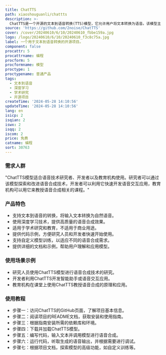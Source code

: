 ```yaml
---
title: ChatTTS
path: xiaoshouguanli/chattts
description: >-
  ChatTTS是一个开源的文本到语音转换(TTS)模型，它允许用户将文本转换为语音。该模型主要面向学术研究和教育目的，不适用于商业或法律用途。它使用深度学习技术，能够生成自然流畅的语音输出，适合研究和开发语音合成技术的人员使用。
source: 'https://github.com/2noise/ChatTTS'
cover: /cover/20240610/6/10/20240610_fbbe159a.jpg
logo: /logo/20240610/6/10/20240610_f3c8c75a.jpg
label: 一个用于文本到语音转换的开源项目。
component: false
procattr: 5
procattrname: 编程
procform: 5
procformname: 模型
proctype: 1
proctypename: 普通产品
tags:
  - 文本到语音
  - 深度学习
  - 学术研究
  - 开源项目
createTime: '2024-05-28 14:10:56'
updateTime: '2024-05-28 14:10:56'
lang: en
isicp: 2
isqian: 2
iswx: 2
isqq: 2
iscom: 2
price: 免费
catname: 编程
sort: 30763
---
```




### 需求人群
"ChatTTS模型适合语音技术研究者、开发者以及教育机构使用。研究者可以通过该模型探索和改进语音合成技术，开发者可以利用它快速开发语音交互应用，教育机构可以用它来教授语音合成相关的课程。"

### 产品特色
* 支持文本到语音的转换，将输入文本转换为自然语音。
* 使用深度学习技术，提供高质量的语音合成效果。
* 适用于学术研究和教育，不适用于商业用途。
* 提供代码示例，方便研究人员和开发者快速开始使用。
* 支持自定义模型训练，以适应不同的语音合成需求。
* 提供详细的文档和示例，帮助用户理解和应用模型。

### 使用场景示例
* 研究人员使用ChatTTS模型进行语音合成技术的研究。
* 开发者利用ChatTTS开发智能助手或语音交互应用。
* 教育机构在课堂上使用ChatTTS教授语音合成的原理和应用。

### 使用教程
* 步骤一：访问ChatTTS的GitHub页面，了解项目基本信息。
* 步骤二：阅读项目的README文档，获取安装和使用指南。
* 步骤三：根据指南安装所需的依赖库和环境。
* 步骤四：下载并加载ChatTTS模型。
* 步骤五：编写代码，输入文本并调用模型进行语音合成。
* 步骤六：运行代码，听取生成的语音输出，并根据需要进行调试。
* 步骤七：根据项目文档，探索模型的高级功能，如自定义训练等。

  
